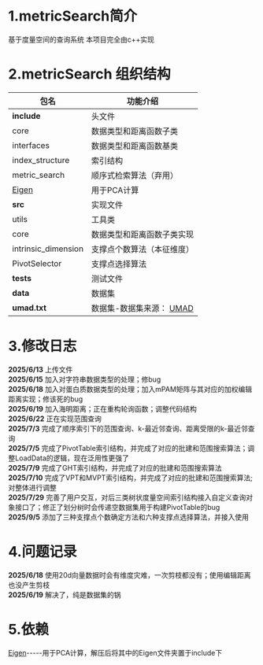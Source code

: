 # 1.metricSearch简介
基于度量空间的查询系统
本项目完全由c++实现
# 2.metricSearch 组织结构

|包名|功能介绍|
|-|-|
|**include**| 头文件|
|core|数据类型和距离函数子类|
|interfaces|数据类型和距离函数基类|
|index_structure|索引结构|
|metric_search|顺序式检索算法（弃用）|
|[Eigen](https://eigen.tuxfamily.org/index.php?title=Main_Page)|用于PCA计算|
|**src**| 实现文件|
|utils|工具类|
|core|数据类型和距离函数子类实现|
|intrinsic_dimension|支撑点个数算法（本征维度）|
|PivotSelector|支撑点选择算法|
|**tests** | 测试文件|
|**data**|数据集|
|**umad.txt**| 数据集-数据集来源： [UMAD](https://gitee.com/UMAD/UMAD/wikis/pages?sort_id=2497170&doc_id=840507#12-%E6%95%B0%E6%8D%AE%E9%9B%86%E4%BB%8B%E7%BB%8D) |
# 3.修改日志
**2025/6/13** 上传文件  
**2025/6/15** 加入对字符串数据类型的处理；修bug  
**2025/6/18** 加入对蛋白质数据类型的处理；加入mPAM矩阵与其对应的加权编辑距离实现；修该死的bug  
**2025/6/19** 加入海明距离；正在重构轮询函数；调整代码结构  
**2025/6/22** 正在实现范围查询  
**2025/7/3** 完成了顺序索引下的范围查询、k-最近邻查询、距离受限的k-最近邻查询  
**2025/7/5** 完成了PivotTable索引结构，并完成了对应的批建和范围搜索算法；调整LoadData的逻辑，现在泛用性更强了  
**2025/7/9** 完成了GHT索引结构，并完成了对应的批建和范围搜索算法  
**2025/7/10** 完成了VPT和MVPT索引结构，并完成了对应的批建和范围搜索算法;对整体进行调整  
**2025/7/29** 完善了用户交互，对后三类树状度量空间索引结构接入自定义查询对象接口了；修正了划分树时会传递空数据集用于构建PivotTable的bug  
**2025/9/5**  添加了三种支撑点个数确定方法和六种支撑点选择算法，并接入使用
# 4.问题记录
**2025/6/18** 使用20d向量数据时会有维度灾难，一次剪枝都没有；使用编辑距离也没产生剪枝  
**2025/6/19** 解决了，纯是数据集的锅  
# 5.依赖
[Eigen](https://eigen.tuxfamily.org/index.php?title=Main_Page)-----用于PCA计算，解压后将其中的Eigen文件夹置于include下

